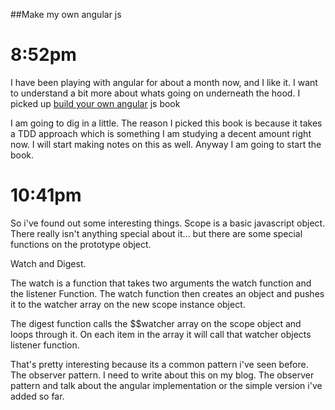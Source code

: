 ##Make my own angular js

# 8:52pm

I have been playing with angular for about a month now, and I like it. I want to
understand a bit more about whats going on underneath the hood. I picked up
[build your own angular](http://teropa.info/build-your-own-angular) js book


I am going to dig in a little. The reason I picked this book is because it takes
a TDD approach which is something I am studying a decent amount right now. I
will start making notes on this as well. Anyway I am going to start the book.


# 10:41pm
So i've found out some interesting things. Scope is a basic javascript object.
There really isn't anything special about it... but there are some special
functions on the prototype object.

Watch and Digest.

The watch is a function that takes two arguments the watch function and the
listener Function. The watch function then creates an object and pushes it to
the watcher array on the new scope instance object. 


The digest function calls the $$watcher array on the scope object and loops
through it. On each item in the array it will call that watcher objects listener
function.

That's pretty interesting because its a common pattern i've seen before. The
observer pattern. I need to write about this on my blog. The observer pattern
and talk about the angular implementation or the simple version i've added so
far.
